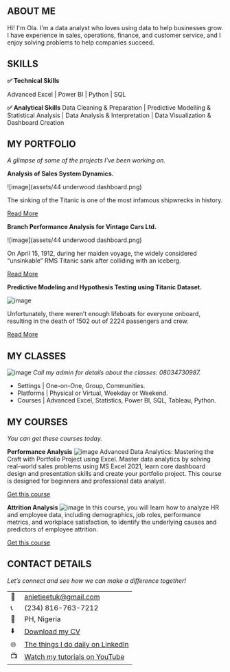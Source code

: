 <!--Section 1: Introduce your self-->
## ABOUT ME

Hi! I'm Ola. I'm a data analyst who loves using data to help businesses grow. I have experience in sales, operations, finance, and customer service, and I enjoy solving problems to help companies succeed.

<!--Mention your top/relevant skills here - core and soft skills-->
## SKILLS

**✅ Technical Skills**

Advanced Excel | Power BI | Python | SQL

**✅ Analytical Skills**
Data Cleaning & Preparation | Predictive Modelling & Statistical Analysis | Data Analysis & Interpretation | Data Visualization & Dashboard Creation


<!--Section 2: List 3-4 key projects-->
## MY PORTFOLIO 

*A glimpse of some of the projects I've been working on.*

**Analysis of Sales System Dynamics.**

![image](assets/44 underwood dashboard.png)

The sinking of the Titanic is one of the most infamous shipwrecks in history.


[Read More](https://www.linkedin.com/pulse/predictive-modeling-hypothesis-testing-using-titanic-dataset-anietie/)

**Branch Performance Analysis for Vintage Cars Ltd.**

![image](assets/44 underwood dashboard.png)

On April 15, 1912, during her maiden voyage, the widely considered “unsinkable” RMS Titanic sank after colliding with an iceberg. 

[Read More](https://www.linkedin.com/pulse/predictive-modeling-hypothesis-testing-using-titanic-dataset-anietie/)

**Predictive Modeling and Hypothesis Testing using Titanic Dataset.**

![image](assets/car.jpg)

Unfortunately, there weren’t enough lifeboats for everyone onboard, resulting in the death of 1502 out of 2224 passengers and crew. 

[Read More](https://www.linkedin.com/pulse/predictive-modeling-hypothesis-testing-using-titanic-dataset-anietie/)


## MY CLASSES
![image](assets/class.jpg)
*Call my admin for details about the classes: 08034730987.*

- Settings | One-on-One, Group, Communities.								       		
- Platforms	| Physical or Virtual, Weekday or Weekend. 			        		
- Courses | Advanced Excel, Statistics, Power BI, SQL, Tableau, Python.


<!--Section 3: This section is optional. You can replace this section with a list of your core skills-->
## MY COURSES
*You can get these courses today.*

**Performance Analysis**
![image](assets/418159415_10224996118350400_1790389732999386325_n.jpg)
Advanced Data Analytics: Mastering the Craft with Portfolio Project using Excel. Master data analytics by solving real-world sales problems using MS Excel 2021, learn core dashboard design and presentation skills and create your portfolio project. This course is designed for beginners and professional data analyst.

[Get this course](https://selar.co/salesdata)

**Attrition Analysis**
![image](assets/417528845_10224984773746792_6587086704764480413_n.jpg)
In this course, you will learn how to analyze HR and employee data, including demographics, job roles, performance metrics, and workplace satisfaction, to identify the underlying causes and predictors of employee attrition.

[Get this course](https://selar.co/q688i7)


## CONTACT DETAILS

*Let’s connect and see how we can make a difference together!*
<table>
  <tbody>
    <tr>
      <td>📧</td>
      <td><a href="mailto:anietieetuk@gmail.com">anietieetuk@gmail.com</a></td>
    </tr>
    <tr>
      <td>📞</td>
      <td>(234) 816-763-7212</td>
    </tr>
    <tr>
      <td>📍</td>
      <td>PH, Nigeria</td>
    </tr>
    <tr>
      <td>⬇️</td>
      <td><a href="https://etuk123456.github.io/portfolio1/docs/Profile.pdf">Download my CV</a></td>
    </tr>
    <tr>
      <td>🌐</td>
      <td><a href="https://linkedin.com/in/etukanietie">The things I do daily on LinkedIn</a></td>
    </tr>
    <tr>
      <td>📺</td>
      <td><a href="https://www.youtube.com/@LearnwithEtuk">Watch my tutorials on YouTube</a></td>
    </tr>
